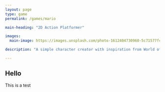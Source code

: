 ```yaml
---
layout: page
type: game
permalink: /games/mario

main-heading: "2D Action Platformer"

images:
  main-image: https://images.unsplash.com/photo-1612404730960-5c71577fca11?ixid=MnwxMjA3fDB8MHxwaG90by1wYWdlfHx8fGVufDB8fHx8&ixlib=rb-1.2.1&auto=format&fit=crop&w=700&q=80

description: "A simple character creator with inspiration from World of Warcraft."

---
```

## Hello
This is a test